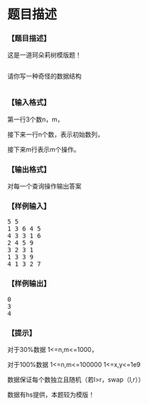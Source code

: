 # 题目描述


<h3>
【题目描述】
</h3>
<p>
这是一道珂朵莉树模版题！
</p>
<p>
<img src="/upload/image/20190507/20190507172348_30735.png" alt=""/> 
</p>
<p>
请你写一种奇怪的数据结构
</p>
<p>
<img src="/upload/image/20190507/20190507171229_59777.png" alt=""/> 
</p>
<h3>
【输入格式】
</h3>
<p>
第一行3个数n，m，
</p>
<p>
接下来一行n个数，表示初始数列，
</p>
<p>
接下来m行表示m个操作。
</p>
<h3>
【输出格式】
</h3>
<p>
对每一个查询操作输出答案
</p>
<h3>
【样例输入】
</h3>
<pre>5 5
1 3 6 4 5
4 3 3 1 6
2 4 5 9
3 2 3 1
1 3 3 9
4 1 3 2 7
</pre>
<h3>
【样例输出】
</h3>
<pre>0
3
4
</pre>
<h3>
【提示】
</h3>
<p>
对于30%数据 1&lt;=n,m&lt;=1000，
</p>
<p>
对于100%数据 1&lt;=n,m&lt;=100000 1&lt;=x,y&lt;=1e9
</p>
<p>
数据保证每个数独立且随机（若l&gt;r，swap（l,r））
</p>
<p>
数据有hs提供，本题较为模版！
</p>
